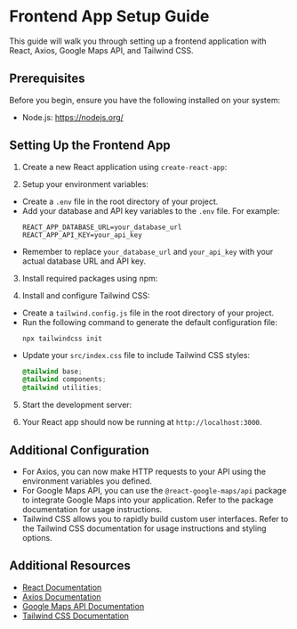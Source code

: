 # Frontend App Setup Guide

This guide will walk you through setting up a frontend application with React, Axios, Google Maps API, and Tailwind CSS.

## Prerequisites

Before you begin, ensure you have the following installed on your system:

- Node.js: https://nodejs.org/

## Setting Up the Frontend App

1. Create a new React application using `create-react-app`:


2. Setup your environment variables:
- Create a `.env` file in the root directory of your project.
- Add your database and API key variables to the `.env` file. For example:
  ```
  REACT_APP_DATABASE_URL=your_database_url
  REACT_APP_API_KEY=your_api_key
  ```
- Remember to replace `your_database_url` and `your_api_key` with your actual database URL and API key.

3. Install required packages using npm:

4. Install and configure Tailwind CSS:
- Create a `tailwind.config.js` file in the root directory of your project.
- Run the following command to generate the default configuration file:
  ```
  npx tailwindcss init
  ```
- Update your `src/index.css` file to include Tailwind CSS styles:
  ```css
  @tailwind base;
  @tailwind components;
  @tailwind utilities;
  ```

5. Start the development server:
   
6. Your React app should now be running at `http://localhost:3000`.

## Additional Configuration

- For Axios, you can now make HTTP requests to your API using the environment variables you defined.
- For Google Maps API, you can use the `@react-google-maps/api` package to integrate Google Maps into your application. Refer to the package documentation for usage instructions.
- Tailwind CSS allows you to rapidly build custom user interfaces. Refer to the Tailwind CSS documentation for usage instructions and styling options.

## Additional Resources

- [React Documentation](https://reactjs.org/docs/getting-started.html)
- [Axios Documentation](https://axios-http.com/docs/intro)
- [Google Maps API Documentation](https://developers.google.com/maps/documentation)
- [Tailwind CSS Documentation](https://tailwindcss.com/docs)

